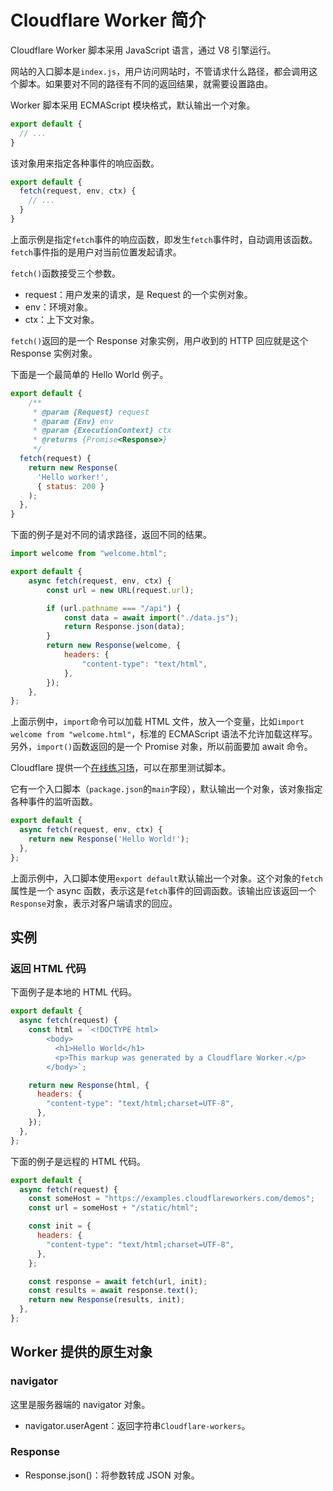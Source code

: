 # Cloudflare Worker 简介

Cloudflare Worker 脚本采用 JavaScript 语言，通过 V8 引擎运行。

网站的入口脚本是`index.js`，用户访问网站时，不管请求什么路径，都会调用这个脚本。如果要对不同的路径有不同的返回结果，就需要设置路由。

Worker 脚本采用 ECMAScript 模块格式，默认输出一个对象。

```javascript
export default {
  // ...
}
```

该对象用来指定各种事件的响应函数。

```javascript
export default {
  fetch(request, env, ctx) {
    // ...
  }
}
```

上面示例是指定`fetch`事件的响应函数，即发生`fetch`事件时，自动调用该函数。`fetch`事件指的是用户对当前位置发起请求。

`fetch()`函数接受三个参数。

- request：用户发来的请求，是 Request 的一个实例对象。
- env：环境对象。
- ctx：上下文对象。
  
`fetch()`返回的是一个 Response 对象实例，用户收到的 HTTP 回应就是这个 Response 实例对象。

下面是一个最简单的 Hello World 例子。

```javascript
export default {
	/**
	 * @param {Request} request
	 * @param {Env} env
	 * @param {ExecutionContext} ctx
	 * @returns {Promise<Response>}
	 */
  fetch(request) { 
    return new Response(
      'Hello worker!',
      { status: 200 }
    ); 
  },
}
```

下面的例子是对不同的请求路径，返回不同的结果。

```javascript
import welcome from "welcome.html";

export default {
	async fetch(request, env, ctx) {
		const url = new URL(request.url);

		if (url.pathname === "/api") {
			const data = await import("./data.js");
			return Response.json(data);
		}
		return new Response(welcome, {
			headers: {
				"content-type": "text/html",
			},
		});
	},
};
```

上面示例中，`import`命令可以加载 HTML 文件，放入一个变量，比如`import welcome from "welcome.html"`，标准的 ECMAScript 语法不允许加载这样写。另外，`import()`函数返回的是一个 Promise 对象，所以前面要加 await 命令。

Cloudflare 提供一个[在线练习场](https://workers.cloudflare.com/playground)，可以在那里测试脚本。

它有一个入口脚本（`package.json`的`main`字段），默认输出一个对象，该对象指定各种事件的监听函数。

```javascript
export default {
  async fetch(request, env, ctx) {
    return new Response('Hello World!'); 
  }, 
};
```

上面示例中，入口脚本使用`export default`默认输出一个对象。这个对象的`fetch`属性是一个 async 函数，表示这是`fetch`事件的回调函数。该输出应该返回一个`Response`对象，表示对客户端请求的回应。

## 实例

### 返回 HTML 代码

下面例子是本地的 HTML 代码。

```javascript
export default {
  async fetch(request) {
    const html = `<!DOCTYPE html>
		<body>
		  <h1>Hello World</h1>
		  <p>This markup was generated by a Cloudflare Worker.</p>
		</body>`;

    return new Response(html, {
      headers: {
        "content-type": "text/html;charset=UTF-8",
      },
    });
  },
};
```

下面的例子是远程的 HTML 代码。

```javascript
export default {
  async fetch(request) {
    const someHost = "https://examples.cloudflareworkers.com/demos";
    const url = someHost + "/static/html";

    const init = {
      headers: {
        "content-type": "text/html;charset=UTF-8",
      },
    };

	const response = await fetch(url, init);
    const results = await response.text();
    return new Response(results, init);
  },
};
```


## Worker 提供的原生对象

### navigator

这里是服务器端的 navigator 对象。

- navigator.userAgent：返回字符串`Cloudflare-workers`。

### Response

- Response.json()：将参数转成 JSON 对象。
